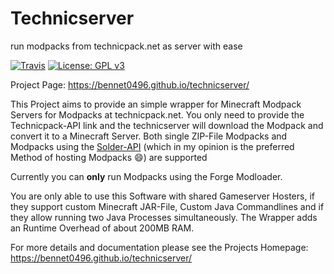 # Technicserver
run modpacks from technicpack.net as server with ease

[![Travis](https://img.shields.io/travis/bennet0496/technicserver.svg?style=flat-square)](https://travis-ci.org/bennet0496/technicserver) [![License: GPL v3](https://img.shields.io/badge/License-GPL%20v3-blue.svg?style=flat-square)](https://www.gnu.org/licenses/gpl-3.0)

Project Page: https://bennet0496.github.io/technicserver/



This Project aims to provide an simple wrapper for Minecraft Modpack Servers for Modpacks at technicpack.net. You only need to provide the Technicpack-API link and the technicserver will download the Modpack and convert it to a Minecraft Server. Both single ZIP-File Modpacks and Modpacks using the [Solder-API](http://solder.io/) (which in my opinion is the preferred Method of hosting Modpacks :smile:) are supported

Currently you can **only** run Modpacks using the Forge Modloader. 

You are only able to use this Software with shared Gameserver Hosters, if they support custom Minecraft JAR-File, Custom Java Commandlines and if they allow running two Java Processes simultaneously. The Wrapper adds an Runtime Overhead of about 200MB RAM.

For more details and documentation please see the Projects Homepage: https://bennet0496.github.io/technicserver/